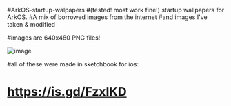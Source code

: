 #ArkOS-startup-walpapers
#(tested! most work fine!) startup wallpapers for ArkOS. 
#A mix of borrowed images from the internet 
#and images I've taken & modified  

#images are 640x480 PNG files!

![image](https://github.com/user-attachments/assets/18292e01-c47b-4589-84ad-b476fee83b10)


#all of these were made in sketchbook for ios:
# https://is.gd/FzxIKD

